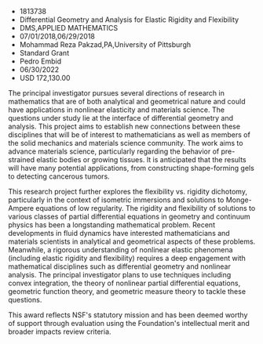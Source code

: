 
* 1813738
* Differential Geometry and Analysis for Elastic Rigidity and Flexibility
* DMS,APPLIED MATHEMATICS
* 07/01/2018,06/29/2018
* Mohammad Reza Pakzad,PA,University of Pittsburgh
* Standard Grant
* Pedro Embid
* 06/30/2022
* USD 172,130.00

The principal investigator pursues several directions of research in mathematics
that are of both analytical and geometrical nature and could have applications
in nonlinear elasticity and materials science. The questions under study lie at
the interface of differential geometry and analysis. This project aims to
establish new connections between these disciplines that will be of interest to
mathematicians as well as members of the solid mechanics and materials science
community. The work aims to advance materials science, particularly regarding
the behavior of pre-strained elastic bodies or growing tissues. It is
anticipated that the results will have many potential applications, from
constructing shape-forming gels to detecting cancerous tumors.

This research project further explores the flexibility vs. rigidity dichotomy,
particularly in the context of isometric immersions and solutions to Monge-
Ampere equations of low regularity. The rigidity and flexibility of solutions to
various classes of partial differential equations in geometry and continuum
physics has been a longstanding mathematical problem. Recent developments in
fluid dynamics have interested mathematicians and materials scientists in
analytical and geometrical aspects of these problems. Meanwhile, a rigorous
understanding of nonlinear elastic phenomena (including elastic rigidity and
flexibility) requires a deep engagement with mathematical disciplines such as
differential geometry and nonlinear analysis. The principal investigator plans
to use techniques including convex integration, the theory of nonlinear partial
differential equations, geometric function theory, and geometric measure theory
to tackle these questions.

This award reflects NSF's statutory mission and has been deemed worthy of
support through evaluation using the Foundation's intellectual merit and broader
impacts review criteria.
